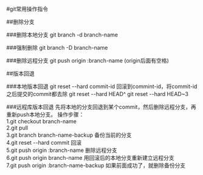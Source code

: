 #git常用操作指令

##删除分支

###删除本地分支
	git branch -d branch-name

###强制删除
	git branch -D branch-name

###删除远程分支
	git push origin :branch-name (origin后面有空格)

##版本回退

###本地版本回退
	git reset --hard commit-id 回滚到commint-id，将commit-id之后提交的commit都去除
	git reset --hard HEAD^
	git reset --hard HEAD~3

###远程库版本回退
 先将本地的分支回退到某个commit，然后删除远程分支，再重新push本地分支。
操作步骤：<br />
1.git checkout branch-name<br />
2.git pull<br />
3.git branch branch-name-backup 备份当前的分支<br />
4.git reset --hard commit 回滚<br />
5.git push origin :branch-name 删除远程分支<br />
6.git push origin branch-name 用回滚后的本地分支重新建立远程分支<br />
7.git push origin :branch-name-backup 如果前面成功了，就删除备份分支<br />

